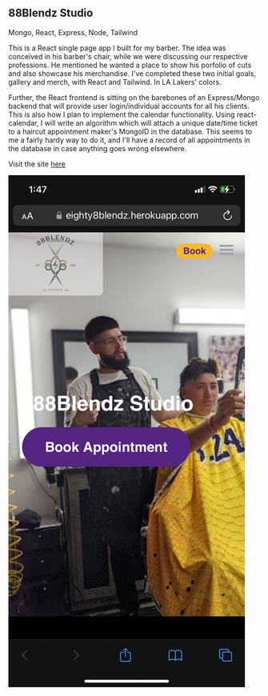## 88Blendz Studio

Mongo, React, Express, Node, Tailwind

This is a React single page app I built for my barber. The idea was conceived in his barber's chair, while we were discussing our respective professions. He mentioned he wanted a place to show his porfolio of cuts and also showcase his merchandise. I've completed these two initial goals, gallery and merch, with React and Tailwind. In LA Lakers' colors.

Further, the React frontend is sitting on the barebones of an Express/Mongo backend that will provide user login/individual accounts for all his clients. This is also how I plan to implement the calendar functionality. Using react-calendar, I will write an algorithm which will attach a unique date/time ticket to a haircut appointment maker's MongoID in the database. This seems to me a fairly hardy way to do it, and I'll have a record of all appointments in the database in case anything goes wrong elsewhere.

Visit the site [here](https://eighty8blendz.herokuapp.com/)

![screen](./client/src/images/jesus_screen.jpeg)

